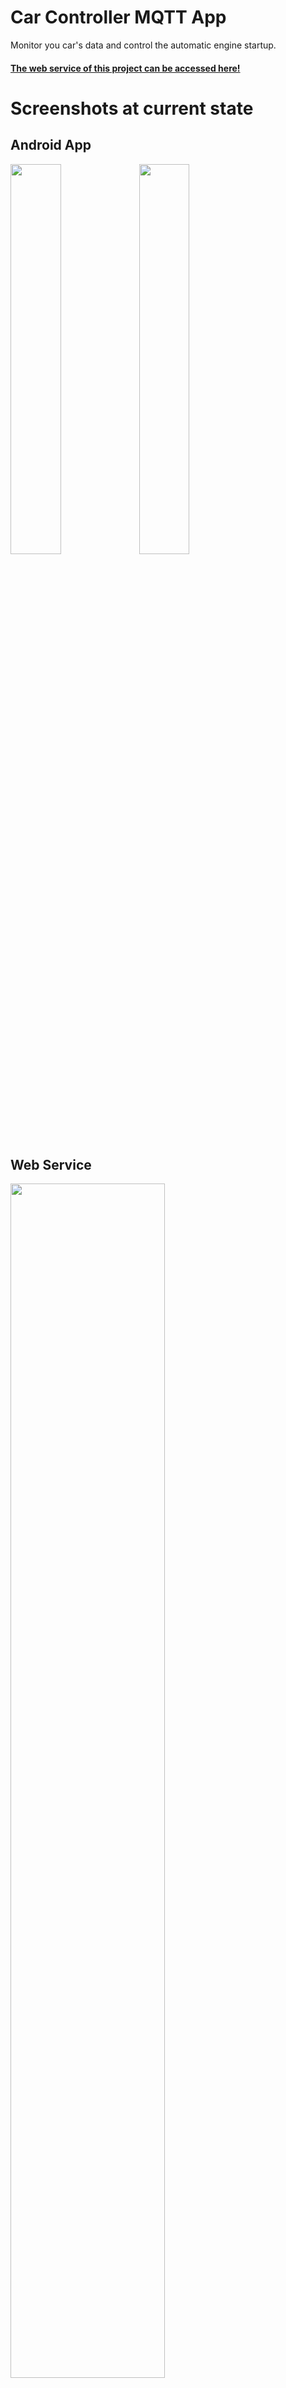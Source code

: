 # Car Controller MQTT App
Monitor you car's data and control the automatic engine startup.
#### [The web service of this project can be accessed here!](https://dqtt.tk/)
# Screenshots at current state
## Android App
<img src="https://i.ibb.co/LYd7h9c/Whats-App-Image-2020-11-22-at-23-15-36-2.jpg" width="40%" height="40%">
<img src="https://i.ibb.co/hWXgs7t/Whats-App-Image-2020-11-22-at-23-15-36-3.jpg" width="40%" height="40%">

## Web Service
<img src="https://i.ibb.co/jf8Vf0x/Whats-App-Image-2020-11-22-at-23-15-54.jpg" width="70%" height="70%">
<img src="https://i.ibb.co/TRHQKWP/Whats-App-Image-2020-11-15-at-12-39-56.jpg" width="70%" height="70%">
